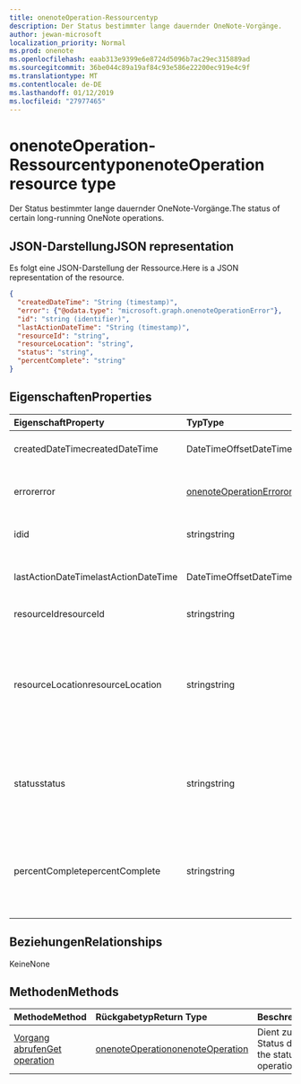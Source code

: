 ```yaml
---
title: onenoteOperation-Ressourcentyp
description: Der Status bestimmter lange dauernder OneNote-Vorgänge.
author: jewan-microsoft
localization_priority: Normal
ms.prod: onenote
ms.openlocfilehash: eaab313e9399e6e8724d5096b7ac29ec315889ad
ms.sourcegitcommit: 36be044c89a19af84c93e586e22200ec919e4c9f
ms.translationtype: MT
ms.contentlocale: de-DE
ms.lasthandoff: 01/12/2019
ms.locfileid: "27977465"
---
```

# <a name="onenoteoperation-resource-type"></a><span data-ttu-id="1deff-103">onenoteOperation-Ressourcentyp</span><span class="sxs-lookup"><span data-stu-id="1deff-103">onenoteOperation resource type</span></span>

<span data-ttu-id="1deff-104">Der Status bestimmter lange dauernder OneNote-Vorgänge.</span><span class="sxs-lookup"><span data-stu-id="1deff-104">The status of certain long-running OneNote operations.</span></span>

## <a name="json-representation"></a><span data-ttu-id="1deff-105">JSON-Darstellung</span><span class="sxs-lookup"><span data-stu-id="1deff-105">JSON representation</span></span>

<span data-ttu-id="1deff-106">Es folgt eine JSON-Darstellung der Ressource.</span><span class="sxs-lookup"><span data-stu-id="1deff-106">Here is a JSON representation of the resource.</span></span>

<!--{
  "blockType": "resource",
  "optionalProperties": [],
  "baseType": "microsoft.graph.operation",
  "@odata.type": "microsoft.graph.onenoteOperation"
}-->

```json
{
  "createdDateTime": "String (timestamp)",
  "error": {"@odata.type": "microsoft.graph.onenoteOperationError"},
  "id": "string (identifier)",
  "lastActionDateTime": "String (timestamp)",
  "resourceId": "string",
  "resourceLocation": "string",
  "status": "string",
  "percentComplete": "string"
}

```
## <a name="properties"></a><span data-ttu-id="1deff-107">Eigenschaften</span><span class="sxs-lookup"><span data-stu-id="1deff-107">Properties</span></span>
| <span data-ttu-id="1deff-108">Eigenschaft</span><span class="sxs-lookup"><span data-stu-id="1deff-108">Property</span></span>     | <span data-ttu-id="1deff-109">Typ</span><span class="sxs-lookup"><span data-stu-id="1deff-109">Type</span></span>   |<span data-ttu-id="1deff-110">Beschreibung</span><span class="sxs-lookup"><span data-stu-id="1deff-110">Description</span></span>|
|:---------------|:--------|:----------|
|<span data-ttu-id="1deff-111">createdDateTime</span><span class="sxs-lookup"><span data-stu-id="1deff-111">createdDateTime</span></span>| <span data-ttu-id="1deff-112">DateTimeOffset</span><span class="sxs-lookup"><span data-stu-id="1deff-112">DateTimeOffset</span></span> |<span data-ttu-id="1deff-113">Die Startzeit des Vorgangs.</span><span class="sxs-lookup"><span data-stu-id="1deff-113">The start time of the operation.</span></span>|
|<span data-ttu-id="1deff-114">error</span><span class="sxs-lookup"><span data-stu-id="1deff-114">error</span></span>|[<span data-ttu-id="1deff-115">onenoteOperationError</span><span class="sxs-lookup"><span data-stu-id="1deff-115">onenoteOperationError</span></span>](onenoteoperationerror.md)|<span data-ttu-id="1deff-116">Der Fehler, der vom Vorgang zurückgegeben wird.</span><span class="sxs-lookup"><span data-stu-id="1deff-116">The error returned by the operation.</span></span>|
|<span data-ttu-id="1deff-117">id</span><span class="sxs-lookup"><span data-stu-id="1deff-117">id</span></span>|<span data-ttu-id="1deff-118">string</span><span class="sxs-lookup"><span data-stu-id="1deff-118">string</span></span>|<span data-ttu-id="1deff-119">Die Vorgangs-ID. Schreibgeschützt.</span><span class="sxs-lookup"><span data-stu-id="1deff-119">The operation id. Read-only.</span></span>|
|<span data-ttu-id="1deff-120">lastActionDateTime</span><span class="sxs-lookup"><span data-stu-id="1deff-120">lastActionDateTime</span></span>| <span data-ttu-id="1deff-121">DateTimeOffset</span><span class="sxs-lookup"><span data-stu-id="1deff-121">DateTimeOffset</span></span> |<span data-ttu-id="1deff-122">Der Zeitpunkt der letzten Aktion des Vorgangs.</span><span class="sxs-lookup"><span data-stu-id="1deff-122">The time of the last action of the operation.</span></span>|
|<span data-ttu-id="1deff-123">resourceId</span><span class="sxs-lookup"><span data-stu-id="1deff-123">resourceId</span></span>|<span data-ttu-id="1deff-124">string</span><span class="sxs-lookup"><span data-stu-id="1deff-124">string</span></span>|<span data-ttu-id="1deff-125">Die Ressourcen-ID.</span><span class="sxs-lookup"><span data-stu-id="1deff-125">The resource id.</span></span>|
|<span data-ttu-id="1deff-126">resourceLocation</span><span class="sxs-lookup"><span data-stu-id="1deff-126">resourceLocation</span></span>|<span data-ttu-id="1deff-127">string</span><span class="sxs-lookup"><span data-stu-id="1deff-127">string</span></span>|<span data-ttu-id="1deff-p101">Der Ressourcen-URI für das Objekt. Beispielsweise der Ressource-URI für eine kopierte Seite oder einen kopierten Abschnitt.</span><span class="sxs-lookup"><span data-stu-id="1deff-p101">The resource URI for the object. For example, the resource URI for a copied page or section.</span></span> |
|<span data-ttu-id="1deff-130">status</span><span class="sxs-lookup"><span data-stu-id="1deff-130">status</span></span>|<span data-ttu-id="1deff-131">string</span><span class="sxs-lookup"><span data-stu-id="1deff-131">string</span></span>|<span data-ttu-id="1deff-132">Der aktuellen Status des Vorgangs: `notstarted`, `running`, `completed`, `failed`</span><span class="sxs-lookup"><span data-stu-id="1deff-132">The current status of the operation: `notstarted`, `running`, `completed`, `failed`</span></span> |
|<span data-ttu-id="1deff-133">percentComplete</span><span class="sxs-lookup"><span data-stu-id="1deff-133">percentComplete</span></span>|<span data-ttu-id="1deff-134">string</span><span class="sxs-lookup"><span data-stu-id="1deff-134">string</span></span>|<span data-ttu-id="1deff-135">Der abgeschlossene Prozentsatz des Vorgangs, sofern der Vorgang noch den Status `running` hat.</span><span class="sxs-lookup"><span data-stu-id="1deff-135">The operation percent complete if the operation is still in `running` status</span></span>

## <a name="relationships"></a><span data-ttu-id="1deff-136">Beziehungen</span><span class="sxs-lookup"><span data-stu-id="1deff-136">Relationships</span></span>
<span data-ttu-id="1deff-137">Keine</span><span class="sxs-lookup"><span data-stu-id="1deff-137">None</span></span>


## <a name="methods"></a><span data-ttu-id="1deff-138">Methoden</span><span class="sxs-lookup"><span data-stu-id="1deff-138">Methods</span></span>

| <span data-ttu-id="1deff-139">Methode</span><span class="sxs-lookup"><span data-stu-id="1deff-139">Method</span></span>           | <span data-ttu-id="1deff-140">Rückgabetyp</span><span class="sxs-lookup"><span data-stu-id="1deff-140">Return Type</span></span>    |<span data-ttu-id="1deff-141">Beschreibung</span><span class="sxs-lookup"><span data-stu-id="1deff-141">Description</span></span>|
|:---------------|:--------|:----------|
|[<span data-ttu-id="1deff-142">Vorgang abrufen</span><span class="sxs-lookup"><span data-stu-id="1deff-142">Get operation</span></span>](../api/onenoteoperation-get.md) | [<span data-ttu-id="1deff-143">onenoteOperation</span><span class="sxs-lookup"><span data-stu-id="1deff-143">onenoteOperation</span></span>](onenoteoperation.md) |<span data-ttu-id="1deff-144">Dient zum Abrufen des Status des Vorgangs.</span><span class="sxs-lookup"><span data-stu-id="1deff-144">Get the status of the operation.</span></span> |

<!-- uuid: 8fcb5dbc-d5aa-4681-8e31-b001d5168d79
2015-10-25 14:57:30 UTC -->
<!-- {
  "type": "#page.annotation",
  "description": "onenoteOperation resource",
  "keywords": "",
  "section": "documentation",
  "tocPath": ""
}-->
